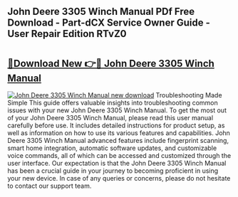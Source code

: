 ## John Deere 3305 Winch Manual PDf Free Download - Part-dCX Service Owner Guide - User Repair Edition RTvZ0

# <h2><a href="http://bc87145.oget.top/?id=John+Deere+3305+Winch+Manual">🔗Download New 👉🔴 John Deere 3305 Winch Manual</a></h2>

[![John Deere 3305 Winch Manual new download](https://i.imgur.com/5g1atiW.png)](http://bc87145.oget.top/?id=John+Deere+3305+Winch+Manual)
Troubleshooting Made Simple This guide offers valuable insights into troubleshooting common issues with your new John Deere 3305 Winch Manual. To get the most out of your John Deere 3305 Winch Manual, please read this user manual carefully before use. It includes detailed instructions for product setup, as well as information on how to use its various features and capabilities. John Deere 3305 Winch Manual advanced features include fingerprint scanning, smart home integration, automatic software updates, and customizable voice commands, all of which can be accessed and customized through the user interface. Our expectation is that the John Deere 3305 Winch Manual has been a crucial guide in your journey to becoming proficient in using your new device. In case of any queries or concerns, please do not hesitate to contact our support team.
